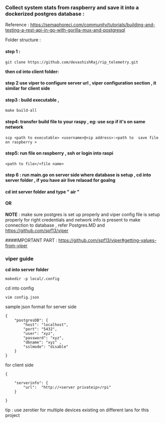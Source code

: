 ﻿### Collect system stats from raspberry and save it into a dockerized postgres database :
Reference : https://semaphoreci.com/community/tutorials/building-and-testing-a-rest-api-in-go-with-gorilla-mux-and-postgresql


Folder structure :

#### step 1 : 
```
git clone https://github.com/devashishRaj/rip_telemetry.git
```

**then cd into client folder:**

#### step 2 use viper to configure server url , viper configuration section , it similar for client side 


#### step3 : build executable , 
```
make build-all 
```
#### step4: transfer build file to your raspy , eg: use scp if it's on same network 
```
scp <path to executable> <username>@<ip address>:<path to  save file on raspberry >
```
#### step5: run file on raspberry , ssh or login into raspi

```
<path to file>/<file name>
```

#### step 6 : run main.go on server side where database is setup , cd into server folder , if you have air live relaoad for goalng 
#### cd int server folder and type  " air "

#### OR 

__NOTE__ : make sure postgres is set up properly and viper config file is setup properly for right credentials and network info is present to make connection to database , refer Postgres.MD and https://github.com/spf13/viper

####IMPORTANT PART : https://github.com/spf13/viper#getting-values-from-viper


### viper guide 

**cd into server folder** 
```
makedir -p local/.config
```
cd into config 
```
vim config.json
```

sample json format for server side
```
{
    "postgresDB": {
        "host": "localhost",
        "port": "5432",
        "user": "xyz",
        "password": "xyz",
        "dbname": "xyz" ,
        "sslmode": "disable"
    }
}

```
for client side
```
{

	"serverinfo": {
		"url":  "http://<server privateip>/rpi"
	}			

}
```

tip : use zerotier for multiple devices existing on different lans for this project 
